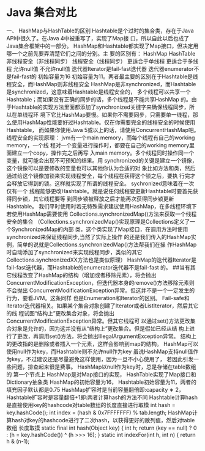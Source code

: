 # Java 集合对⽐
⼀、 HashMap与HashTable的区别
Hashtable是个过时的集合类，存在于Java API中很久了。在Java 4中被重写了，实现了Map接
⼝，所以⾃此以后也成了Java集合框架中的⼀部分。
HashMap和Hashtable都实现了Map接⼝，但决定⽤哪⼀个之前先要弄清楚它们之间的分别。主
要的区别有：
HashMap HashTable
⾮线程安全（⾮线程同步） 线程安全（线程同步）
更适合于单线程 更适合于多线程
允许null值 不允许null值
迭代器Iterator是fail-fast迭代器 迭代器enumerator不是fail-fast的
初始容量为16 初始容量为11。两者最主要的区别在于Hashtable是线程安全，⽽HashMap则⾮线程安全
HashMap是⾮synchronized，⽽Hashtable是synchronized，这意味着Hashtable是线程安全的，
多个线程可以共享⼀个Hashtable；⽽如果没有正确的同步的话，多个线程是不能共享HashMap
的。由于Hashtable的实现⽅法⾥⾯都添加了synchronized关键字来确保线程同步，所以在单线程环
境下它⽐HashMap要慢。如果你不需要同步，只需要单⼀线程，那么使⽤HashMap性能要好过Hashtable。仅在你需要完全的线程安全的时候使⽤Hashtable，
⽽如果你使⽤Java 5或以上的话，请使⽤ConcurrentHashMap吧。
线程安全的实现原理： jvm有⼀个main memory，⽽每个线程有⾃⼰的working memory，⼀个线
程对⼀个变量进⾏操作时，都要在⾃⼰的working memory⾥⾯建⽴⼀个copy，操作完之后再写
⼊main memory。多个线程同时操作同⼀个变量，就可能会出现不可预知的结果。⽤
synchronized的关键是建⽴⼀个镜像，这个镜像可以是要修改的变量也可以其他你认为合适的对
象⽐如⽅法和类，然后通过给这个镜像加锁来实现线程安全，每个线程在获得这个锁之后，要执
⾏完才会释放它得到的锁。这样就实现了所谓的线程安全。 sychronized意味着在⼀次仅有⼀个
线程能够更改Hashtable。就是说任何线程要更新Hashtable时要⾸先获得同步锁，其它线程要等
到同步锁被释放之后才能再次获得同步锁更新Hashtable。
我们平时使⽤时若⽆特殊需求建议使⽤HashMap，在多线程环境下若使⽤HashMap需要使⽤
Collections.synchronizedMap()⽅法来获取⼀个线程安全的集合
（Collections.synchronizedMap()实现原理是Collections定义了⼀个SynchronizedMap的内部
类，这个类实现了Map接⼝，在调⽤⽅法时使⽤synchronized来保证线程同步,当然了实际上操作
的还是我们传⼊的HashMap实例，简单的说就是Collections.synchronizedMap()⽅法帮我们在操
作HashMap时⾃动添加了synchronized来实现线程同步，类似的其它
Collections.synchronizedXX⽅法也是类似原理）
HashMap的迭代器Iterator是fail-fast迭代器，⽽Hashtable的enumerator迭代器不是fail-fast
的。
##当有其它线程改变了HashMap的结构（增加或者移除元素），将会抛出
ConcurrentModificationException，但迭代器本身的remove()⽅法移除元素则不会抛出
ConcurrentModificationException异常。但这并不是⼀个⼀定发⽣的⾏为，要看JVM。这条同样
也是Enumeration和Iterator的区别。
Fail-safe和iterator迭代器相关。如果某个集合对象创建了Iterator或者ListIterator，然后其它的线
程试图“结构上”更改集合对象，将会抛出ConcurrentModificationException异常。但其它线程可
以通过set()⽅法更改集合对象是允许的，因为这并没有从“结构上”更改集合。但是假如已经从结
构上进⾏了更改，再调⽤set()⽅法，将会抛出IllegalArgumentException异常。
结构上的更改指的是删除或者插⼊⼀个元素，这样会影响到map的结构。
HashMap可以使⽤null作为key，⽽Hashtable则不允许null作为key
虽说HashMap⽀持null值作为key，不过建议还是尽量避免这样使⽤，因为⼀旦不⼩⼼使⽤了，
若因此引发⼀些问题，排查起来很是费事。 HashMap以null作为key时，总是存储在table数组的
第⼀个节点上
HashMap是对Map接⼝的实现， HashTable实现了Map接⼝和Dictionary抽象类
HashMap的初始容量为16， Hashtable初始容量为11，两者的填充因⼦默认都是0.75
HashMap扩容时是当前容量翻倍即:capacity ∗ 2， Hashtable扩容时是容量翻倍+1即:两者计算hash的⽅法不同
Hashtable计算hash是直接使⽤key的hashcode对table数组的⻓度直接进⾏取模
int	hash	=	key.hashCode();
int index	=	(hash	&	0x7FFFFFFF)	%	tab.length;
HashMap计算hash对key的hashcode进⾏了⼆次hash，以获得更好的散列值，然后对table数组
⻓度取摸
static final int	hash(Object key)	{
int	h;
return	(key	==	null)	?	0	:	(h	=	key.hashCode())	^	(h	>>>	16);
}
static int	indexFor(int	h,	int	n)	{
return	h	&	(n-1);
